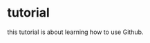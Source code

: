 # tutorial 

this tutorial is about learning how to use Github.






























































